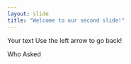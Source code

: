 ```yaml
---
layout: slide
title: "Welcome to our second slide!"
---
```

Your text
Use the left arrow to go back!

Who Asked
